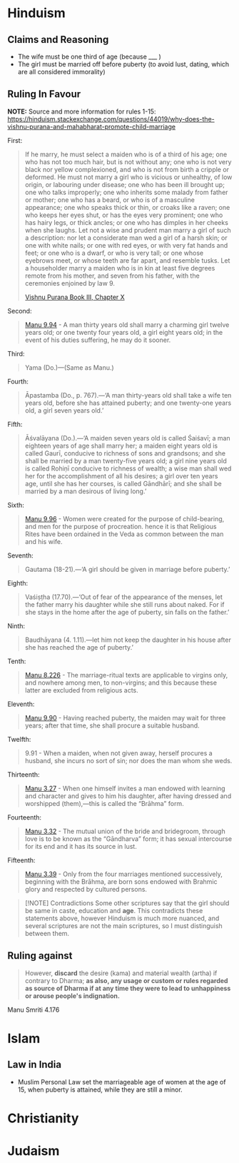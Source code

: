 # Hinduism
## Claims and Reasoning
- The wife must be one third of age (because ___ )
- The girl must be married off before puberty (to avoid lust, dating, which are all considered immorality)
## Ruling In Favour

**NOTE:** Source and more information for rules 1-15: https://hinduism.stackexchange.com/questions/44019/why-does-the-vishnu-purana-and-mahabharat-promote-child-marriage

First:
> If he marry, he must select a maiden who is of a third of his age; one who has not too much hair, but is not without any; one who is not very black nor yellow complexioned, and who is not from birth a cripple or deformed. He must not marry a girl who is vicious or unhealthy, of low origin, or labouring under disease; one who has been ill brought up; one who talks improperly; one who inherits some malady from father or mother; one who has a beard, or who is of a masculine appearance; one who speaks thick or thin, or croaks like a raven; one who keeps her eyes shut, or has the eyes very prominent; one who has hairy legs, or thick ancles; or one who has dimples in her cheeks when she laughs. Let not a wise and prudent man marry a girl of such a description: nor let a considerate man wed a girl of a harsh skin; or one with white nails; or one with red eyes, or with very fat hands and feet; or one who is a dwarf, or who is very tall; or one whose eyebrows meet, or whose teeth are far apart, and resemble tusks. Let a householder marry a maiden who is in kin at least five degrees remote from his mother, and seven from his father, with the ceremonies enjoined by law 9. 
> 
> [Vishnu Purana Book III, Chapter X](https://www.sacred-texts.com/hin/vp/vp084.htm)

Second:
> [Manu 9.94](https://www.wisdomlib.org/hinduism/book/manusmriti-with-the-commentary-of-medhatithi/d/doc201459.html) - A man thirty years old shall marry a charming girl twelve years old; or one twenty four years old, a girl eight years old; in the event of his duties suffering, he may do it sooner.

Third:
> Yama (Do.)—(Same as Manu.)

Fourth:
> Āpastamba (Do., p. 767).—‘A man thirty-years old shall take a wife ten years old, before she has attained puberty; and one twenty-one years old, a girl seven years old.’

Fifth:
> Āśvalāyana (Do.).—‘A maiden seven years old is called Śaiśavī; a man eighteen years of age shall marry her; a maiden eight years old is called Gaurī, conducive to richness of sons and grandsons; and she shall be married by a man twenty-five years old; a girl nine years old is called Rohiṇī conducive to richness of wealth; a wise man shall wed her for the accomplishment of all his desires; a girl over ten years age, until she has her courses, is called Gāndhārī; and she shall be married by a man desirous of living long.’

Sixth:
> [Manu 9.96](https://www.wisdomlib.org/hinduism/book/manusmriti-with-the-commentary-of-medhatithi/d/doc201461.html) - Women were created for the purpose of child-bearing, and men for the purpose of procreation. hence it is that Religious Rites have been ordained in the Veda as common between the man and his wife.

Seventh:
> Gautama (18-21).—‘A girl should be given in marriage before puberty.’

Eighth:
> Vaśiṣṭha (17.70).—‘Out of fear of the appearance of the menses, let the father marry his daughter while she still runs about naked. For if she stays in the home after the age of puberty, sin falls on the father.’

Ninth:
> Baudhāyana (4. 1.11).—let him not keep the daughter in his house after she has reached the age of puberty.’

Tenth:
> [Manu 8.226](https://www.wisdomlib.org/hinduism/book/manusmriti-with-the-commentary-of-medhatithi/d/doc201156.html) - The marriage-ritual texts are applicable to virgins only, and nowhere among men, to non-virgins; and this because these latter are excluded from religious acts.

Eleventh:
> [Manu 9.90](https://www.wisdomlib.org/hinduism/book/manusmriti-with-the-commentary-of-medhatithi/d/doc201455.html) - Having reached puberty, the maiden may wait for three years; after that time, she shall procure a suitable husband.

Twelfth:
> 9.91 - When a maiden, when not given away, herself procures a husband, she incurs no sort of sin; nor does the man whom she weds.

Thirteenth:
> [Manu 3.27](https://www.wisdomlib.org/hinduism/book/manusmriti-with-the-commentary-of-medhatithi/d/doc199802.html) - When one himself invites a man endowed with learning and character and gives to him his daughter, after having dressed and worshipped (them),—this is called the “Brāhma” form.

Fourteenth:
> [Manu 3.32](https://www.wisdomlib.org/hinduism/book/manusmriti-with-the-commentary-of-medhatithi/d/doc199807.html) - The mutual union of the bride and bridegroom, through love is to be known as the “Gāndharva” form; it has sexual intercourse for its end and it has its source in lust.

Fifteenth:
> [Manu 3.39](https://www.wisdomlib.org/hinduism/book/manusmriti-with-the-commentary-of-medhatithi/d/doc199814.html) - Only from the four marriages mentioned successively, beginning with the Brāhma, are born sons endowed with Brahmic glory and respected by cultured persons.

>[!NOTE] Contradictions
Some other scriptures say that the girl should be same in caste, education and **age**. This contradicts these statements above, however Hinduism is much more nuanced, and several scriptures are not the main scriptures, so I must distinguish between them.
## Ruling against

> However, **discard** the desire (kama) and material wealth (artha) if contrary to Dharma; **as also, any usage or custom or rules regarded as source of Dharma if at any time they were to lead to unhappiness or arouse people's indignation.**

Manu Smriti 4.176
# Islam
## Law in India
- Muslim Personal Law set the marriageable age of women at the age of 15, when puberty is attained, while they are still a minor.
# Christianity
# Judaism